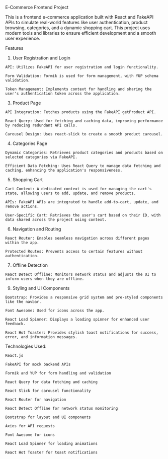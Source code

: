 E-Commerce Frontend Project

  This is a frontend e-commerce application built with React and FakeAPI APIs to simulate real-world features like user authentication, product browsing, categories, and a dynamic shopping cart. This project uses modern tools and libraries to ensure efficient development and a smooth user experience.

Features
  
  1. User Registration and Login

    API: Utilizes FakeAPI for user registration and login functionality.
  
    Form Validation: Formik is used for form management, with YUP schema validation.
  
    Token Management: Implements context for handling and sharing the user's authentication token across the application.
  
  3. Product Page
  
    API Integration: Fetches products using the FakeAPI getProduct API.
  
    React Query: Used for fetching and caching data, improving performance by reducing redundant API calls.
  
    Carousel Design: Uses react-slick to create a smooth product carousel.
  
  4. Categories Page
  
    Dynamic Categories: Retrieves product categories and products based on selected categories via FakeAPI.
  
    Efficient Data Fetching: Uses React Query to manage data fetching and caching, enhancing the application's responsiveness.
  
  5. Shopping Cart
  
    Cart Context: A dedicated context is used for managing the cart's state, allowing users to add, update, and remove products.
  
    APIs: FakeAPI APIs are integrated to handle add-to-cart, update, and remove actions.
  
    User-Specific Cart: Retrieves the user's cart based on their ID, with data shared across the project using context.
  
  6. Navigation and Routing
  
    React Router: Enables seamless navigation across different pages within the app.
  
    Protected Routes: Prevents access to certain features without authentication.
  
  7. Offline Detection

    React Detect Offline: Monitors network status and adjusts the UI to inform users when they are offline.
  
  9. Styling and UI Components
  
    Bootstrap: Provides a responsive grid system and pre-styled components like the navbar.
  
    Font Awesome: Used for icons across the app.
  
    React Load Spinner: Displays a loading spinner for enhanced user feedback.
  
    React Hot Toaster: Provides stylish toast notifications for success, error, and information messages.


  Technologies Used:
  
    React.js

    FakeAPI for mock backend APIs

    Formik and YUP for form handling and validation

    React Query for data fetching and caching

    React Slick for carousel functionality

    React Router for navigation

    React Detect Offline for network status monitoring

    Bootstrap for layout and UI components

    Axios for API requests  

    Font Awesome for icons

    React Load Spinner for loading animations

    React Hot Toaster for toast notifications

